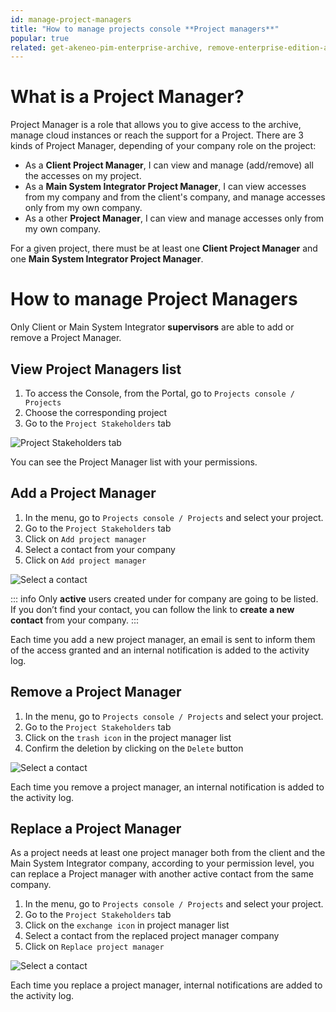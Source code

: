 ```yaml
---
id: manage-project-managers
title: "How to manage projects console **Project managers**" 
popular: true
related: get-akeneo-pim-enterprise-archive, remove-enterprise-edition-access
---
```


# What is a Project Manager?

Project Manager is a role that allows you to give access to the archive, manage cloud instances or reach the support for a Project.
There are 3 kinds of Project Manager, depending of your company role on the project:

* As a **Client Project Manager**, I can view and manage (add/remove) all the accesses on my project.
* As a **Main System Integrator Project Manager**, I can view accesses from my company and from the client's company, and manage accesses only from my own company.
* As a other **Project Manager**, I can view and manage accesses only from my own company.

For a given project, there must be at least one **Client Project Manager** and one **Main System Integrator Project Manager**.

# How to manage Project Managers

Only Client or Main System Integrator **supervisors** are able to add or remove a Project Manager.

## View Project Managers list

1. To access the Console, from the Portal, go to `Projects console / Projects`
2. Choose the corresponding project
3. Go to the `Project Stakeholders` tab

![Project Stakeholders tab](../img/stakeholders_tab.jpg)

You can see the Project Manager list with your permissions.

## Add a Project Manager

1. In the menu, go to `Projects console / Projects` and select your project.
2. Go to the `Project Stakeholders` tab
3. Click on `Add project manager`
4. Select a contact from your company
5. Click on `Add project manager`

![Select a contact](../img/add_project_manager.jpg)

::: info
Only **active** users created under for company are going to be listed.
If you don’t find your contact, you can follow the link to **create a new contact** from your company.
:::

Each time you add a new project manager, an email is sent to inform them of the access granted and an internal notification is added to the activity log.

## Remove a Project Manager

1. In the menu, go to `Projects console / Projects` and select your project.
2. Go to the `Project Stakeholders` tab
3. Click on the `trash icon` in the project manager list
4. Confirm the deletion by clicking on the `Delete` button

![Select a contact](../img/remove_project_manager.jpg)

Each time you remove a project manager, an internal notification is added to the activity log.

## Replace a Project Manager

As a project needs at least one project manager both from the client and the Main System Integrator company, according to your permission level, you can replace a Project manager with another active contact from the same company.

1. In the menu, go to `Projects console / Projects` and select your project.
2. Go to the `Project Stakeholders` tab
3. Click on the `exchange icon` in project manager list
4. Select a contact from the replaced project manager company
5. Click on `Replace project manager`

![Select a contact](../img/replace_project_manager.jpg)

Each time you replace a project manager, internal notifications are added to the activity log.